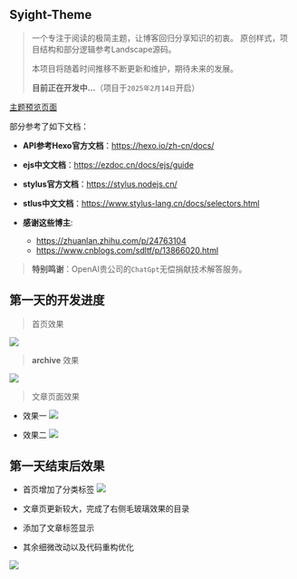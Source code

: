 ## Syight-Theme
> 一个专注于阅读的极简主题，让博客回归分享知识的初衷。
> 原创样式，项目结构和部分逻辑参考Landscape源码。
>
> 本项目将随着时间推移不断更新和维护，期待未来的发展。
>
> **目前正在开发中...**（项目于`2025年2月14日`开启）

<a align="center" href='https://sygmail.github.io'>主题预览页面</a>

部分参考了如下文档：

- **API参考Hexo官方文档**：https://hexo.io/zh-cn/docs/

- **ejs中文文档**：https://ezdoc.cn/docs/ejs/guide
- **stylus官方文档**：https://stylus.nodejs.cn/
- **stlus中文文档**：https://www.stylus-lang.cn/docs/selectors.html
- **感谢这些博主**:
  - https://zhuanlan.zhihu.com/p/24763104
  - https://www.cnblogs.com/sdltf/p/13866020.html

> **特别鸣谢**：OpenAI贵公司的`ChatGpt`无偿捐献技术解答服务。

## 第一天的开发进度

> 首页效果

![](https://ccccooh.oss-cn-hangzhou.aliyuncs.com/img/%E6%88%AA%E5%B1%8F2025-02-15%2009.43.02.png)

> **archive** 效果

![](https://ccccooh.oss-cn-hangzhou.aliyuncs.com/img/%E6%88%AA%E5%B1%8F2025-02-15%2009.45.06.png)

> 文章页面效果
- 效果一
![](https://ccccooh.oss-cn-hangzhou.aliyuncs.com/img/%E6%88%AA%E5%B1%8F2025-02-15%2009.45.17.png)

- 效果二
![](https://ccccooh.oss-cn-hangzhou.aliyuncs.com/img/%E6%88%AA%E5%B1%8F2025-02-15%2009.46.54.png)

## 第一天结束后效果
- 首页增加了分类标签
![](https://ccccooh.oss-cn-hangzhou.aliyuncs.com/img/%E6%88%AA%E5%B1%8F2025-02-15%2014.54.40.png)

- 文章页更新较大，完成了右侧毛玻璃效果的目录
- 添加了文章标签显示
- 其余细微改动以及代码重构优化

![](https://ccccooh.oss-cn-hangzhou.aliyuncs.com/img/%E6%88%AA%E5%B1%8F2025-02-15%2014.55.42.png)

